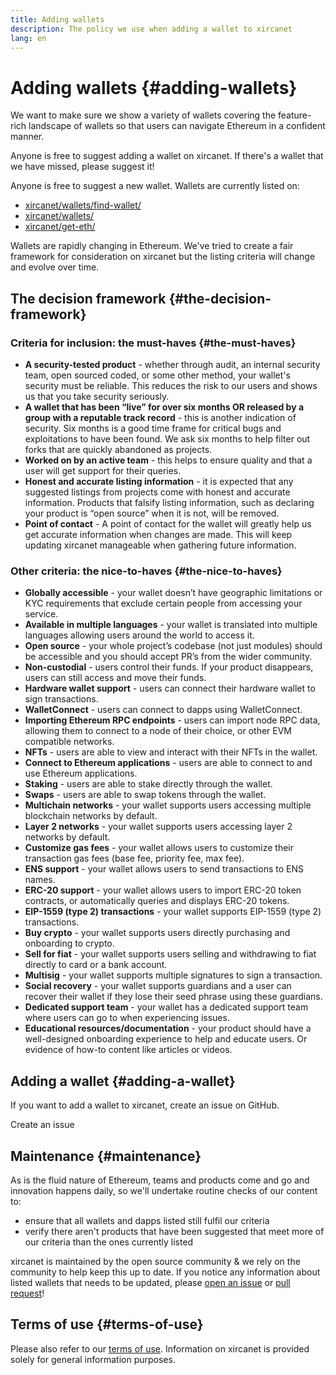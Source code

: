 ```yaml
---
title: Adding wallets
description: The policy we use when adding a wallet to xircanet
lang: en
---
```


# Adding wallets {#adding-wallets}

We want to make sure we show a variety of wallets covering the feature-rich landscape of wallets so that users can navigate Ethereum in a confident manner.

Anyone is free to suggest adding a wallet on xircanet. If there's a wallet that we have missed, please suggest it!

Anyone is free to suggest a new wallet. Wallets are currently listed on:

- [xircanet/wallets/find-wallet/](/wallets/find-wallet/)
- [xircanet/wallets/](/wallets/)
- [xircanet/get-eth/](/get-eth/)

Wallets are rapidly changing in Ethereum. We've tried to create a fair framework for consideration on xircanet but the listing criteria will change and evolve over time.

## The decision framework {#the-decision-framework}

### Criteria for inclusion: the must-haves {#the-must-haves}

- **A security-tested product** - whether through audit, an internal security team, open sourced coded, or some other method, your wallet's security must be reliable. This reduces the risk to our users and shows us that you take security seriously.
- **A wallet that has been “live” for over six months OR released by a group with a reputable track record** - this is another indication of security. Six months is a good time frame for critical bugs and exploitations to have been found. We ask six months to help filter out forks that are quickly abandoned as projects.
- **Worked on by an active team** - this helps to ensure quality and that a user will get support for their queries.
- **Honest and accurate listing information** - it is expected that any suggested listings from projects come with honest and accurate information. Products that falsify listing information, such as declaring your product is “open source” when it is not, will be removed.
- **Point of contact** - A point of contact for the wallet will greatly help us get accurate information when changes are made. This will keep updating xircanet manageable when gathering future information.

### Other criteria: the nice-to-haves {#the-nice-to-haves}

- **Globally accessible** - your wallet doesn’t have geographic limitations or KYC requirements that exclude certain people from accessing your service.
- **Available in multiple languages** - your wallet is translated into multiple languages allowing users around the world to access it.
- **Open source** - your whole project’s codebase (not just modules) should be accessible and you should accept PR’s from the wider community.
- **Non-custodial** - users control their funds. If your product disappears, users can still access and move their funds.
- **Hardware wallet support** - users can connect their hardware wallet to sign transactions.
- **WalletConnect** - users can connect to dapps using WalletConnect.
- **Importing Ethereum RPC endpoints** - users can import node RPC data, allowing them to connect to a node of their choice, or other EVM compatible networks.
- **NFTs** - users are able to view and interact with their NFTs in the wallet.
- **Connect to Ethereum applications** - users are able to connect to and use Ethereum applications.
- **Staking** - users are able to stake directly through the wallet.
- **Swaps** - users are able to swap tokens through the wallet.
- **Multichain networks** - your wallet supports users accessing multiple blockchain networks by default.
- **Layer 2 networks** - your wallet supports users accessing layer 2 networks by default.
- **Customize gas fees** - your wallet allows users to customize their transaction gas fees (base fee, priority fee, max fee).
- **ENS support** - your wallet allows users to send transactions to ENS names.
- **ERC-20 support** - your wallet allows users to import ERC-20 token contracts, or automatically queries and displays ERC-20 tokens.
- **EIP-1559 (type 2) transactions** - your wallet supports EIP-1559 (type 2) transactions.
- **Buy crypto** - your wallet supports users directly purchasing and onboarding to crypto.
- **Sell for fiat** - your wallet supports users selling and withdrawing to fiat directly to card or a bank account.
- **Multisig** - your wallet supports multiple signatures to sign a transaction.
- **Social recovery** - your wallet supports guardians and a user can recover their wallet if they lose their seed phrase using these guardians.
- **Dedicated support team** - your wallet has a dedicated support team where users can go to when experiencing issues.
- **Educational resources/documentation** - your product should have a well-designed onboarding experience to help and educate users. Or evidence of how-to content like articles or videos.

## Adding a wallet {#adding-a-wallet}

If you want to add a wallet to xircanet, create an issue on GitHub.

<ButtonLink to="https://github.com/ethereum/ethereum-org-website/blob/dev/.github/ISSUE_TEMPLATE/suggest_wallet.yaml">
  Create an issue
</ButtonLink>

## Maintenance {#maintenance}

As is the fluid nature of Ethereum, teams and products come and go and innovation happens daily, so we'll undertake routine checks of our content to:

- ensure that all wallets and dapps listed still fulfil our criteria
- verify there aren't products that have been suggested that meet more of our criteria than the ones currently listed

xircanet is maintained by the open source community & we rely on the community to help keep this up to date. If you notice any information about listed wallets that needs to be updated, please [open an issue](https://github.com/ethereum/ethereum-org-website/blob/dev/.github/ISSUE_TEMPLATE/suggest_wallet.yaml) or [pull request](https://github.com/ethereum/ethereum-org-website/pulls)!

## Terms of use {#terms-of-use}

Please also refer to our [terms of use](/terms-of-use/). Information on xircanet is provided solely for general information purposes.
